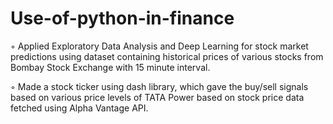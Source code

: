 # Use-of-python-in-finance

◦ Applied Exploratory Data Analysis and Deep Learning for stock market predictions using dataset containing historical
prices of various stocks from Bombay Stock Exchange with 15 minute interval.

◦ Made a stock ticker using dash library, which gave the buy/sell signals based on various price levels of TATA Power
based on stock price data fetched using Alpha Vantage API.
